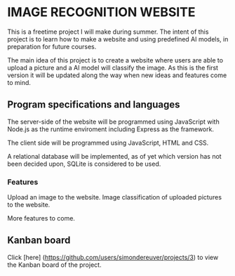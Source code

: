 # IMAGE RECOGNITION WEBSITE

This is a freetime project I will make during summer. The intent of this project is to learn how to make a website and using predefined AI models, in preparation for future courses.

The main idea of this project is to create a website where users are able to
upload a picture and a AI model will classify the image. As this is the first version it will be updated along the way when new ideas and features come to mind.

## Program specifications and languages

The server-side of the website will be programmed using JavaScript with Node.js as the runtime enviroment including Express as the framework.

The client side will be programmed using JavaScript, HTML and CSS.

A relational database will be implemented, as of yet which version has not been decided upon, SQLite is considered to be used.

### Features
Upload an image to the website.
Image classification of uploaded pictures to the website.

More features to come.

## Kanban board
Click [here] (https://github.com/users/simondereuver/projects/3) to view the Kanban board of the project.